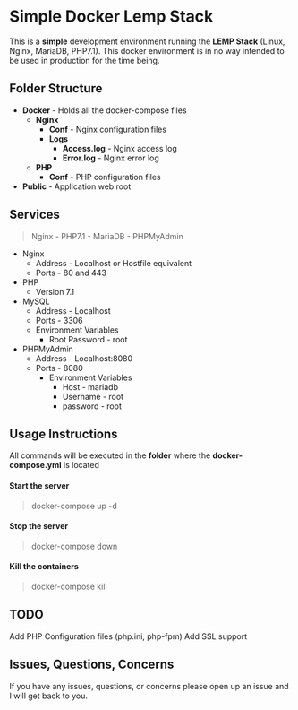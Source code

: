 # Simple Docker Lemp Stack
This is a **simple** development environment running the **LEMP Stack** (Linux, Nginx, MariaDB, PHP7.1). 
This docker environment is in no way intended to be used in production for the time being. 

Folder Structure
------

- **Docker** - Holds all the docker-compose files
    - **Nginx**  
        - **Conf** - Nginx configuration files
        - **Logs**
            - **Access.log** - Nginx access log
            - **Error.log** - Nginx error log
    - **PHP**
        - **Conf** - PHP configuration files        
- **Public** - Application web root 

Services
------
> Nginx - PHP7.1 - MariaDB - PHPMyAdmin

* Nginx
    * Address - Localhost or Hostfile equivalent
    * Ports - 80 and 443
* PHP
    * Version 7.1
* MySQL
    * Address - Localhost
    * Ports - 3306
    * Environment Variables
        * Root Password - root 
* PHPMyAdmin
    * Address - Localhost:8080
    * Ports - 8080
        * Environment Variables
            * Host - mariadb
            * Username - root
            * password - root
    



Usage Instructions
------

All commands will be executed in the **folder** where the **docker-compose.yml** is located

#### Start the server
> docker-compose up -d

#### Stop the server
> docker-compose down

#### Kill the containers
> docker-compose kill

TODO
------
Add PHP Configuration files (php.ini, php-fpm)
Add SSL support

Issues, Questions, Concerns
------
If you have any issues, questions, or concerns please open up an issue and I will get back to you.